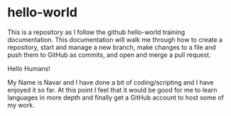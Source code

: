# hello-world
This is a repository as I follow the github hello-world training documentation. This documentation will walk me  through how to create a repository, start and manage a new branch, make changes to a file and push them to GitHub as commits, and open and merge a pull request. 


Hello Humans!

My Name is Navar and I have done a bit of coding/scripting and I have enjoyed it so far. At this point I feel that it would be good for me to learn languages in more depth and finally get a GitHub account to host some of my work. 

